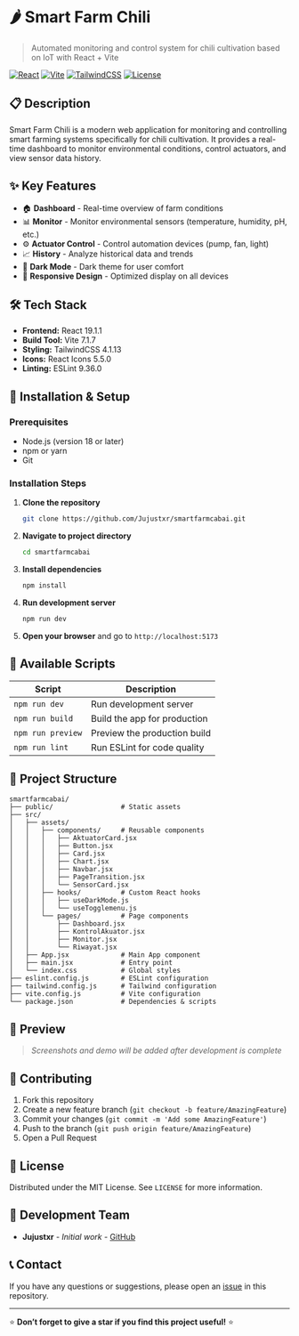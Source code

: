

# 🌶️ Smart Farm Chili

> Automated monitoring and control system for chili cultivation based on IoT with React + Vite

[![React](https://img.shields.io/badge/React-19.1.1-61DAFB?style=flat-square\&logo=react)](https://reactjs.org/)
[![Vite](https://img.shields.io/badge/Vite-7.1.7-646CFF?style=flat-square\&logo=vite)](https://vitejs.dev/)
[![TailwindCSS](https://img.shields.io/badge/Tailwind-4.1.13-38B2AC?style=flat-square\&logo=tailwind-css)](https://tailwindcss.com/)
[![License](https://img.shields.io/badge/License-MIT-green?style=flat-square)](LICENSE)

## 📋 Description

Smart Farm Chili is a modern web application for monitoring and controlling smart farming systems specifically for chili cultivation. It provides a real-time dashboard to monitor environmental conditions, control actuators, and view sensor data history.

## ✨ Key Features

* 🏠 **Dashboard** - Real-time overview of farm conditions
* 📊 **Monitor** - Monitor environmental sensors (temperature, humidity, pH, etc.)
* ⚙️ **Actuator Control** - Control automation devices (pump, fan, light)
* 📈 **History** - Analyze historical data and trends
* 🌙 **Dark Mode** - Dark theme for user comfort
* 📱 **Responsive Design** - Optimized display on all devices

## 🛠️ Tech Stack

* **Frontend:** React 19.1.1
* **Build Tool:** Vite 7.1.7
* **Styling:** TailwindCSS 4.1.13
* **Icons:** React Icons 5.5.0
* **Linting:** ESLint 9.36.0

## 🚀 Installation & Setup

### Prerequisites

* Node.js (version 18 or later)
* npm or yarn
* Git

### Installation Steps

1. **Clone the repository**

   ```bash
   git clone https://github.com/Jujustxr/smartfarmcabai.git
   ```

2. **Navigate to project directory**

   ```bash
   cd smartfarmcabai
   ```

3. **Install dependencies**

   ```bash
   npm install
   ```

4. **Run development server**

   ```bash
   npm run dev
   ```

5. **Open your browser** and go to `http://localhost:5173`

## 📜 Available Scripts

| Script            | Description                  |
| ----------------- | ---------------------------- |
| `npm run dev`     | Run development server       |
| `npm run build`   | Build the app for production |
| `npm run preview` | Preview the production build |
| `npm run lint`    | Run ESLint for code quality  |

## 📁 Project Structure

```
smartfarmcabai/
├── public/                 # Static assets
├── src/
│   ├── assets/
│   │   ├── components/     # Reusable components
│   │   │   ├── AktuatorCard.jsx
│   │   │   ├── Button.jsx
│   │   │   ├── Card.jsx
│   │   │   ├── Chart.jsx
│   │   │   ├── Navbar.jsx
│   │   │   ├── PageTransition.jsx
│   │   │   └── SensorCard.jsx
│   │   ├── hooks/          # Custom React hooks
│   │   │   ├── useDarkMode.js
│   │   │   └── useTogglemenu.js
│   │   └── pages/          # Page components
│   │       ├── Dashboard.jsx
│   │       ├── KontrolAkuator.jsx
│   │       ├── Monitor.jsx
│   │       └── Riwayat.jsx
│   ├── App.jsx             # Main App component
│   ├── main.jsx            # Entry point
│   └── index.css           # Global styles
├── eslint.config.js        # ESLint configuration
├── tailwind.config.js      # Tailwind configuration
├── vite.config.js          # Vite configuration
└── package.json            # Dependencies & scripts
```

## 🎨 Preview

> *Screenshots and demo will be added after development is complete*

## 🤝 Contributing

1. Fork this repository
2. Create a new feature branch (`git checkout -b feature/AmazingFeature`)
3. Commit your changes (`git commit -m 'Add some AmazingFeature'`)
4. Push to the branch (`git push origin feature/AmazingFeature`)
5. Open a Pull Request

## 📝 License

Distributed under the MIT License. See `LICENSE` for more information.

## 👥 Development Team

* **Jujustxr** - *Initial work* - [GitHub](https://github.com/Jujustxr)

## 📞 Contact

If you have any questions or suggestions, please open an [issue](https://github.com/Jujustxr/smartfarmcabai/issues) in this repository.

---

⭐ **Don’t forget to give a star if you find this project useful!** ⭐

